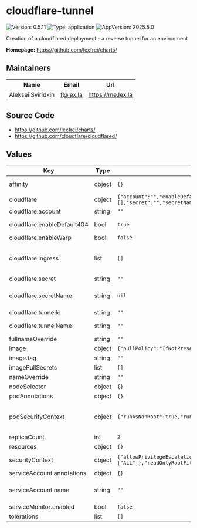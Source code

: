 # cloudflare-tunnel

![Version: 0.5.11](https://img.shields.io/badge/Version-0.5.11-informational?style=flat-square) ![Type: application](https://img.shields.io/badge/Type-application-informational?style=flat-square) ![AppVersion: 2025.5.0](https://img.shields.io/badge/AppVersion-2025.5.0-informational?style=flat-square)

Creation of a cloudflared deployment - a reverse tunnel for an environment

**Homepage:** <https://github.com/lexfrei/charts/>

## Maintainers

| Name | Email | Url |
| ---- | ------ | --- |
| Aleksei Sviridkin | <f@lex.la> | <https://me.lex.la> |

## Source Code

* <https://github.com/lexfrei/charts/>
* <https://github.com/cloudflare/cloudflared/>

## Values

| Key | Type | Default | Description |
|-----|------|---------|-------------|
| affinity | object | `{}` | Default affinity is to spread out over nodes; use this to override |
| cloudflare | object | `{"account":"","enableDefault404":true,"enableWarp":false,"ingress":[],"secret":"","secretName":null,"tunnelId":"","tunnelName":""}` | Cloudflare parameters |
| cloudflare.account | string | `""` | Your Cloudflare account number |
| cloudflare.enableDefault404 | bool | `true` | If true, enable the default 404 page. Needs to be false if you want to use a '*' wildcard rule. |
| cloudflare.enableWarp | bool | `false` | If true, turn on WARP routing for TCP |
| cloudflare.ingress | list | `[]` | Define ingress rules for the tunnel See https://developers.cloudflare.com/cloudflare-one/connections/connect-apps/configuration/configuration-file/ingress |
| cloudflare.secret | string | `""` | The secret for the tunnel |
| cloudflare.secretName | string | `nil` | If defined, no secret is created for the credentials, and instead, the secret referenced is used |
| cloudflare.tunnelId | string | `""` | The ID of the above tunnel |
| cloudflare.tunnelName | string | `""` | The name of the tunnel this instance will serve |
| fullnameOverride | string | `""` |  |
| image | object | `{"pullPolicy":"IfNotPresent","repository":"cloudflare/cloudflared","tag":""}` | The image to use |
| image.tag | string | `""` | If supplied, this overrides "appVersion" |
| imagePullSecrets | list | `[]` |  |
| nameOverride | string | `""` |  |
| nodeSelector | object | `{}` |  |
| podAnnotations | object | `{}` |  |
| podSecurityContext | object | `{"runAsNonRoot":true,"runAsUser":65532}` | Security items common to everything in the pod.  Here we require that it does not run as the user defined in the image, literally named "nonroot" |
| replicaCount | int | `2` | The version of the image to use |
| resources | object | `{}` |  |
| securityContext | object | `{"allowPrivilegeEscalation":false,"capabilities":{"drop":["ALL"]},"readOnlyRootFilesystem":true}` | Security items for one container. We lock it down |
| serviceAccount.annotations | object | `{}` | Annotations to add to the service account |
| serviceAccount.name | string | `""` | The name of the service account to use If not set and create is true, a name is generated using the fullname template |
| serviceMonitor.enabled | bool | `false` | Enable prometheus Service Monitor |
| tolerations | list | `[]` |  |
